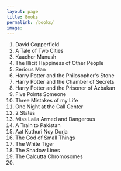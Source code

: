 ```yaml
---
layout: page
title: Books
permalink: /books/
image: 
---
```

1. David Copperfield
2. A Tale of Two Cities
3. Kaacher Manush
4. The Illicit Happiness of Other People
5. Serious Man
6. Harry Potter and the Philosopher's Stone
7. Harry Potter and the Chamber of Secrets
8. Harry Potter and the Prisoner of Azbakan
9. Five Points Someone
10. Three Mistakes of my Life
11. One Night at the Call Center
12. 2 States
13. Miss Laila Armed and Dangerous
14. A Train to Pakistan
15. Aat Kuthuri Noy Dorja
16. The God of Small Things
17. The White Tiger
18. The Shadow Lines
19. The Calcutta Chromosomes
20. 


